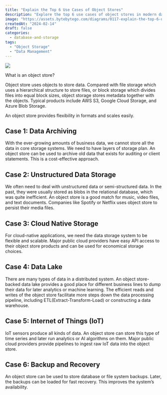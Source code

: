```yaml
---
title: "Explain the Top 6 Use Cases of Object Stores"
description: "Explore the top 6 use cases of object stores in modern data management."
image: "https://assets.bytebytego.com/diagrams/0117-explain-the-top-6-use-cases-of-object-stores.png"
createdAt: "2024-02-14"
draft: false
categories:
  - database-and-storage
tags:
  - "Object Storage"
  - "Data Management"
---
```


![](https://assets.bytebytego.com/diagrams/0117-explain-the-top-6-use-cases-of-object-stores.png)

What is an object store?

Object store uses objects to store data. Compared with file storage which uses a hierarchical structure to store files, or block storage which divides files into equal block sizes, object storage stores metadata together with the objects. Typical products include AWS S3, Google Cloud Storage, and Azure Blob Storage.

An object store provides flexibility in formats and scales easily.

## Case 1: Data Archiving

With the ever-growing amounts of business data, we cannot store all the data in core storage systems. We need to have layers of storage plan. An object store can be used to archive old data that exists for auditing or client statements. This is a cost-effective approach.

## Case 2: Unstructured Data Storage

We often need to deal with unstructured data or semi-structured data. In the past, they were usually stored as blobs in the relational database, which was quite inefficient. An object store is a good match for music, video files, and text documents. Companies like Spotify or Netflix uses object store to persist their media files.

## Case 3: Cloud Native Storage

For cloud-native applications, we need the data storage system to be flexible and scalable. Major public cloud providers have easy API access to their object store products and can be used for economical storage choices.

## Case 4: Data Lake

There are many types of data in a distributed system. An object store-backed data lake provides a good place for different business lines to dump their data for later analytics or machine learning. The efficient reads and writes of the object store facilitate more steps down the data processing pipeline, including ETL(Extract-Transform-Load) or constructing a data warehouse.

## Case 5: Internet of Things (IoT)

IoT sensors produce all kinds of data. An object store can store this type of time series and later run analytics or AI algorithms on them. Major public cloud providers provide pipelines to ingest raw IoT data into the object store.

## Case 6: Backup and Recovery

An object store can be used to store database or file system backups. Later, the backups can be loaded for fast recovery. This improves the system’s availability.
